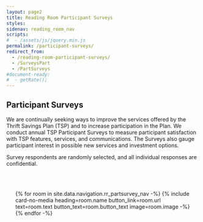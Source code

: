 ```yaml
---
layout: page2
title: Reading Room Participant Surveys
styles:
sidenav: reading_room_nav
scripts:
#  - /assets/js/jquery.min.js
permalink: /participant-surveys/
redirect_from:
  - /reading-room-participant-surveys/
  - /SurveysPart
  - /PartSurveys
#document-ready:
#  - getRate();
---
```


## Participant Surveys

We are continually seeking ways to improve the services offered by the Thrift Savings Plan (TSP) and to increase participation in the Plan. We conduct annual TSP Participant Surveys to measure participant satisfaction with TSP features, services, and communications. The Surveys also gauge participant interest in possible new services and investment options.

Survey respondents are randomly selected, and all individual responses are confidential.

<br><br>

<!-- cards starts here -->
<ul class="usa-card-group">
{% for room in site.data.navigation.rr_partsurvey_nav -%}
{% include card-no-media heading=room.name button_link=room.url
      text=room.text button_text=room.button_text image=room.image -%}
{% endfor -%}
</ul>
<!-- end of cards -->

<!-- CONTENT END -->
